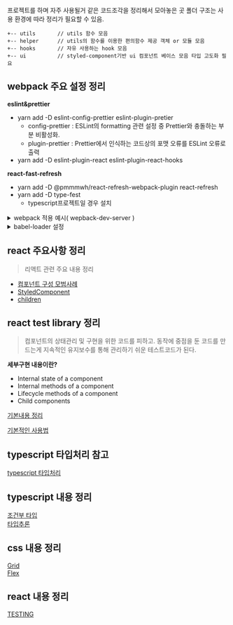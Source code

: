 프로젝트를 하며 자주 사용될거 같은 코드조각을 정리해서 모아놓은 곳
폴더 구조는 사용 환경에 따라 정리가 필요할 수 있음.

```
+-- utils       // utils 함수 모음
+-- helper      // utils의 함수를 이용한 편의함수 제공 객체 or 모듈 모음
+-- hooks       // 자유 사용하는 hook 모음
+-- ui          // styled-component기반 ui 컴포넌트 베이스 모음 타입 고도화 필요

```

## webpack 주요 설정 정리

**eslint&prettier**

- yarn add -D eslint-config-prettier eslint-plugin-pretier
  - config-prettier : ESLint의 formatting 관련 설정 중 Prettier와 충돌하는 부분 비활성화.
  - plugin-prettier : Prettier에서 인식하는 코드상의 포맷 오류를 ESLint 오류로 출력
- yarn add -D eslint-plugin-react eslint-plugin-react-hooks

**react-fast-refresh**

- yarn add -D @pmmmwh/react-refresh-webpack-plugin react-refresh
- yarn add -D type-fest
  - typescript프로젝트일 경우 설치

<details>
<summary>webpack 적용 예시( wepback-dev-server )</summary>

```js
const isDevelopment = process.env.NODE_ENV !== 'production';

module.exports = {
  mode: isDevelopment ? 'development' : 'production',
  devServer: {
    hot: true
  }
};
```

</details>

<details>
<summary>babel-loader 설정</summary>

```js
const ReactRefreshWebpackPlugin = require('@pmmmwh/react-refresh-webpack-plugin');

const isDevelopment = process.env.NODE_ENV !== 'production';

module.exports = {
  mode: isDevelopment ? 'development' : 'production',
  module: {
    rules: [
      {
        test: /\.[jt]sx?$/,
        exclude: /node_modules/,
        use: [
          {
            loader: require.resolve('babel-loader'),
            options: {
              plugins: [isDevelopment && require.resolve('react-refresh/babel')].filter(Boolean)
            }
          }
        ]
      }
    ]
  },
  plugins: [isDevelopment && new ReactRefreshWebpackPlugin()].filter(Boolean)
};
```

</details>

## react 주요사항 정리

> 리액트 관련 주요 내용 정리

- [컴포넌트 구성 모범사례](./summary/react/best-practices.MD)
- [StyledComponent](./summary/react/styled-component.MD)
- [children](./summary/react/children.MD)

## react test library 정리

> 컴포넌트의 상태관리 및 구현을 위한 코드를 피하고. 동작에 중점을 둔 코드를 만드는게 지속적인 유지보수를 통해 관리하기 쉬운 테스트코드가 된다.

**세부구현 내용이란?**

- Internal state of a component
- Internal methods of a component
- Lifecycle methods of a component
- Child components

[기본내용 정리](./summary/react/test.MD)

[기본적인 사용법](https://www.freecodecamp.org/news/8-simple-steps-to-start-testing-react-apps-using-react-testing-library-and-jest/#3-testing-events)

## typescript 타입처리 참고

[typescript 타입처리](https://catchts.com/validators)

## typescript 내용 정리

[조건부 타입](./summary/ts/ConditionalTypes.md)  
[타입추론](./summary/ts/TypeInference.md)

## css 내용 정리

[Grid](./summary/css/Grid.MD)  
[Flex](./summary/css/Flex.MD)

## react 내용 정리

[TESTING](./summary/react/test.MD)
